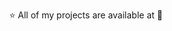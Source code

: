 <p align="center">⭐ All of my projects are available at <ahref="[https://github.com/stars/itzsash/lists/vlsi]</a> 🍭</p>




  



